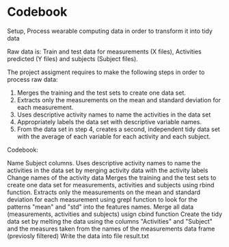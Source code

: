 Codebook
========
Setup, Process wearable computing data in order to transform it into tidy data

Raw data is: Train and test data for measurements (X files), Activities predicted (Y files) and subjects (Subject files).

The project assigment requires to make the following steps in order to process raw data:

1. Merges the training and the test sets to create one data set.
2. Extracts only the measurements on the mean and standard deviation for each measurement. 
3. Uses descriptive activity names to name the activities in the data set
4. Appropriately labels the data set with descriptive variable names. 
5. From the data set in step 4, creates a second, independent tidy data set with the average of each variable for each activity and each subject.

Codebook:


Name Subject columns.
Uses descriptive activity names to name the activities in the data set by merging activity data with the activity labels
Change names of the activity data
Merges the training and the test sets to create one data set for measurements, activities and subjects using rbind function.
Extracts only the measurements on the mean and standard deviation for each measurement using grepl function to look for the patterns "mean" and "std" into the features names.
Merge all data (measurements, activities and subjects) usign cbind function
Create the tidy data set by melting the data using the columns "Activities" and "Subject" and the measures taken from the names of the measurements data frame (previosly filtered)
Write the data into file result.txt

